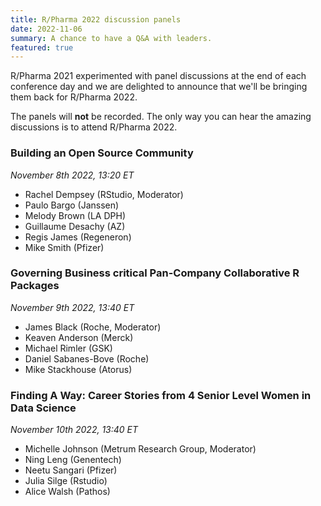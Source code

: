 ```yaml
---
title: R/Pharma 2022 discussion panels
date: 2022-11-06
summary: A chance to have a Q&A with leaders.
featured: true
---
```


R/Pharma 2021 experimented with panel discussions at the end of each conference day and we are delighted to announce that we'll be bringing them back for R/Pharma 2022.

The panels will **not** be recorded.  The only way you can hear the amazing discussions is to attend R/Pharma 2022.  

### Building an Open Source Community
*November 8th 2022, 13:20 ET*  

-  Rachel Dempsey (RStudio, Moderator)
-  Paulo Bargo (Janssen)
-  Melody Brown (LA DPH)
-  Guillaume Desachy (AZ)
-  Regis James (Regeneron)
-  Mike Smith (Pfizer)

### Governing Business critical Pan-Company Collaborative R Packages
*November 9th 2022, 13:40 ET*  

-  James Black (Roche, Moderator)  
-  Keaven Anderson (Merck)
-  Michael Rimler (GSK)
-  Daniel Sabanes-Bove (Roche)
-  Mike Stackhouse (Atorus)

### Finding A Way: Career Stories from 4 Senior Level Women in Data Science
*November 10th 2022, 13:40 ET*  

-  Michelle Johnson (Metrum Research Group, Moderator)
-  Ning Leng (Genentech)
-  Neetu Sangari (Pfizer)
-  Julia Silge (Rstudio)
-  Alice Walsh (Pathos)

